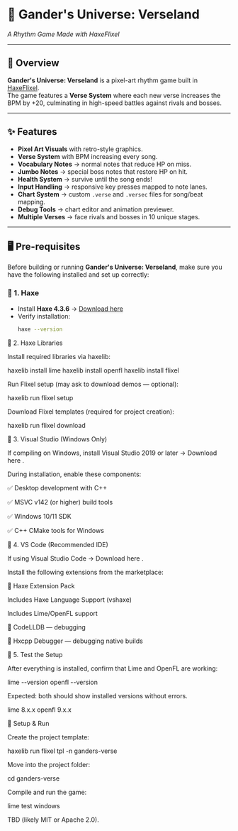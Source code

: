 # 🎵 Gander's Universe: Verseland
*A Rhythm Game Made with HaxeFlixel*

---

## 📖 Overview
**Gander's Universe: Verseland** is a pixel-art rhythm game built in [HaxeFlixel](https://haxeflixel.com/).  
The game features a **Verse System** where each new verse increases the BPM by +20, culminating in high-speed battles against rivals and bosses.  

---

## ✨ Features
- **Pixel Art Visuals** with retro-style graphics.  
- **Verse System** with BPM increasing every song.  
- **Vocabulary Notes** → normal notes that reduce HP on miss.  
- **Jumbo Notes** → special boss notes that restore HP on hit.  
- **Health System** → survive until the song ends!  
- **Input Handling** → responsive key presses mapped to note lanes.  
- **Chart System** → custom `.verse` and `.versec` files for song/beat mapping.  
- **Debug Tools** → chart editor and animation previewer.  
- **Multiple Verses** → face rivals and bosses in 10 unique stages.  

---

## 🖥️ Pre-requisites

Before building or running **Gander's Universe: Verseland**, make sure you have the following installed and set up correctly:

### 🔹 1. Haxe
- Install **Haxe 4.3.6** → [Download here](https://haxe.org/download/version/4.3.6/)  
- Verify installation:  
  ```bash
  haxe --version
🔹 2. Haxe Libraries

Install required libraries via haxelib:

haxelib install lime
haxelib install openfl
haxelib install flixel


Run Flixel setup (may ask to download demos — optional):

haxelib run flixel setup


Download Flixel templates (required for project creation):

haxelib run flixel download

🔹 3. Visual Studio (Windows Only)

If compiling on Windows, install Visual Studio 2019 or later → Download here
.

During installation, enable these components:

✅ Desktop development with C++

✅ MSVC v142 (or higher) build tools

✅ Windows 10/11 SDK

✅ C++ CMake tools for Windows

🔹 4. VS Code (Recommended IDE)

If using Visual Studio Code → Download here
.

Install the following extensions from the marketplace:

🔹 Haxe Extension Pack

Includes Haxe Language Support (vshaxe)

Includes Lime/OpenFL support

🔹 CodeLLDB
 — debugging

🔹 Hxcpp Debugger
 — debugging native builds

🔹 5. Test the Setup

After everything is installed, confirm that Lime and OpenFL are working:

lime --version
openfl --version


Expected: both should show installed versions without errors.

lime 8.x.x
openfl 9.x.x

🚀 Setup & Run

Create the project template:

haxelib run flixel tpl -n ganders-verse


Move into the project folder:

cd ganders-verse


Compile and run the game:

lime test windows

TBD (likely MIT or Apache 2.0).
